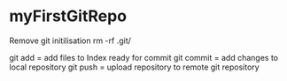 # myFirstGitRepo

Remove git initilisation rm -rf .git/

git add = add files to Index ready for commit
git commit = add changes to local repository
git push = upload repository to remote git repository


